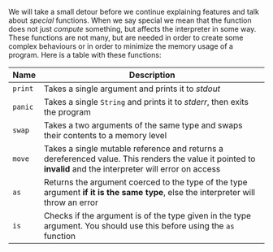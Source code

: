 We will take a small detour before we continue explaining features and talk about *special* functions.
When we say special we mean that the function does not just *compute* something, but affects the interpreter in some way.
These functions are not many, but are needed in order to create some complex behaviours or in order to minimize the memory
usage of a program. Here is a table with these functions:

| Name    | Description                                                                                                                                                  |
| ------- | ------------------------------------------------------------------------------------------------------------------------------------------------------------ |
| `print` | Takes a single argument and prints it to *stdout*                                                                                                            |
| `panic` | Takes a single `String` and prints it to *stderr*, then exits the program                                                                                    |
| `swap`  | Takes a two arguments of the same type and swaps their contents to a memory level                                                                            |
| `move`  | Takes a single mutable reference and returns a dereferenced value. This renders the value it pointed to **invalid** and the interpreter will error on access |
| `as`    | Returns the argument coerced to the type of the type argument **if it is the same type**, else the interpreter will throw an error                           |
| `is`    | Checks if the argument is of the type given in the type argument. You should use this before using the `as` function                                         |